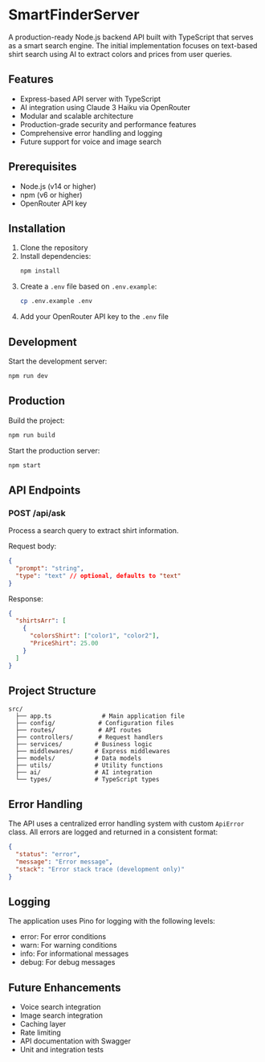 # SmartFinderServer

A production-ready Node.js backend API built with TypeScript that serves as a smart search engine. The initial implementation focuses on text-based shirt search using AI to extract colors and prices from user queries.

## Features

- Express-based API server with TypeScript
- AI integration using Claude 3 Haiku via OpenRouter
- Modular and scalable architecture
- Production-grade security and performance features
- Comprehensive error handling and logging
- Future support for voice and image search

## Prerequisites

- Node.js (v14 or higher)
- npm (v6 or higher)
- OpenRouter API key

## Installation

1. Clone the repository
2. Install dependencies:
   ```bash
   npm install
   ```
3. Create a `.env` file based on `.env.example`:
   ```bash
   cp .env.example .env
   ```
4. Add your OpenRouter API key to the `.env` file

## Development

Start the development server:
```bash
npm run dev
```

## Production

Build the project:
```bash
npm run build
```

Start the production server:
```bash
npm start
```

## API Endpoints

### POST /api/ask

Process a search query to extract shirt information.

Request body:
```json
{
  "prompt": "string",
  "type": "text" // optional, defaults to "text"
}
```

Response:
```json
{
  "shirtsArr": [
    {
      "colorsShirt": ["color1", "color2"],
      "PriceShirt": 25.00
    }
  ]
}
```

## Project Structure

```
src/
  ├── app.ts              # Main application file
  ├── config/            # Configuration files
  ├── routes/            # API routes
  ├── controllers/       # Request handlers
  ├── services/         # Business logic
  ├── middlewares/      # Express middlewares
  ├── models/           # Data models
  ├── utils/            # Utility functions
  ├── ai/               # AI integration
  └── types/            # TypeScript types
```

## Error Handling

The API uses a centralized error handling system with custom `ApiError` class. All errors are logged and returned in a consistent format:

```json
{
  "status": "error",
  "message": "Error message",
  "stack": "Error stack trace (development only)"
}
```

## Logging

The application uses Pino for logging with the following levels:
- error: For error conditions
- warn: For warning conditions
- info: For informational messages
- debug: For debug messages

## Future Enhancements

- Voice search integration
- Image search integration
- Caching layer
- Rate limiting
- API documentation with Swagger
- Unit and integration tests 